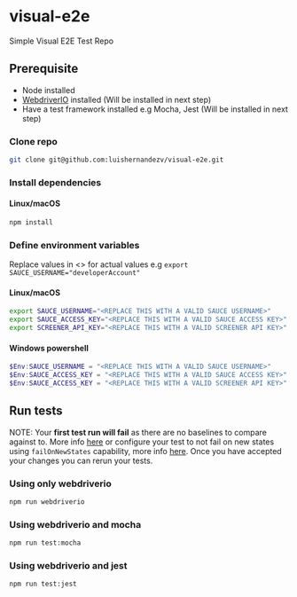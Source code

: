 # visual-e2e

Simple Visual E2E Test Repo

## Prerequisite

- Node installed
- [WebdriverIO](https://webdriver.io/) installed (Will be installed in next step)
- Have a test framework installed e.g Mocha, Jest (Will be installed in next step)

### Clone repo

```bash
git clone git@github.com:luishernandezv/visual-e2e.git
```

### Install dependencies

#### Linux/macOS

```bash
npm install
```

### Define environment variables

Replace values in <> for actual values e.g `export SAUCE_USERNAME="developerAccount"`

#### Linux/macOS

```bash
export SAUCE_USERNAME="<REPLACE THIS WITH A VALID SAUCE USERNAME>"
export SAUCE_ACCESS_KEY="<REPLACE THIS WITH A VALID SAUCE ACCESS KEY>"
export SCREENER_API_KEY="<REPLACE THIS WITH A VALID SCREENER API KEY>"
```

#### Windows powershell

```powershell
$Env:SAUCE_USERNAME = "<REPLACE THIS WITH A VALID SAUCE USERNAME>"
$Env:SAUCE_ACCESS_KEY = "<REPLACE THIS WITH A VALID SAUCE ACCESS KEY>"
$Env:SAUCE_ACCESS_KEY = "<REPLACE THIS WITH A VALID SCREENER API KEY>"
```

## Run tests

NOTE: Your **first test run will fail** as there are no baselines to compare against to. More info [here](https://docs.saucelabs.com/visual/e2e-testing/setup/#5-run) or configure your test to not fail on new states using `failOnNewStates` capability, more info [here](https://docs.saucelabs.com/visual/e2e-testing/commands-options/#saucevisual-capability-options). Once you have accepted your changes you can rerun your tests.

### Using only webdriverio

```bash
npm run webdriverio
```

### Using webdriverio and mocha

```bash
npm run test:mocha
```

### Using webdriverio and jest

```bash
npm run test:jest
```
